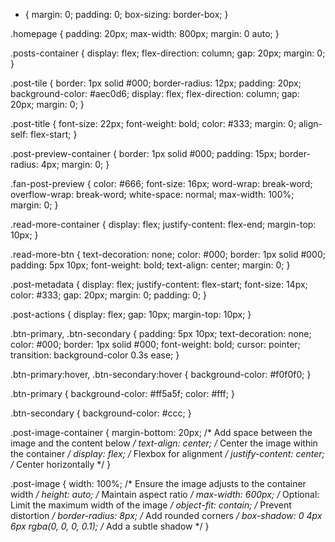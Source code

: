 * {
    margin: 0;
    padding: 0;
    box-sizing: border-box;
}

.homepage {
    padding: 20px;
    max-width: 800px;
    margin: 0 auto;
}

.posts-container {
    display: flex;
    flex-direction: column;
    gap: 20px;
    margin: 0;
}

.post-tile {
    border: 1px solid #000;
    border-radius: 12px;
    padding: 20px;
    background-color: #aec0d6;
    display: flex;
    flex-direction: column;
    gap: 20px;
    margin: 0;
}

.post-title {
    font-size: 22px;
    font-weight: bold;
    color: #333;
    margin: 0;
    align-self: flex-start;
}

.post-preview-container {
    border: 1px solid #000;
    padding: 15px;
    border-radius: 4px;
    margin: 0;
}

.fan-post-preview {
    color: #666;
    font-size: 16px;
    word-wrap: break-word;
    overflow-wrap: break-word;
    white-space: normal;
    max-width: 100%;
    margin: 0;
}

.read-more-container {
    display: flex;
    justify-content: flex-end;
    margin-top: 10px;
}

.read-more-btn {
    text-decoration: none;
    color: #000;
    border: 1px solid #000;
    padding: 5px 10px;
    font-weight: bold;
    text-align: center;
    margin: 0;
}

.post-metadata {
    display: flex;
    justify-content: flex-start;
    font-size: 14px;
    color: #333;
    gap: 20px;
    margin: 0;
    padding: 0;
}

.post-actions {
    display: flex;
    gap: 10px;
    margin-top: 10px;
}

.btn-primary, .btn-secondary {
    padding: 5px 10px;
    text-decoration: none;
    color: #000;
    border: 1px solid #000;
    font-weight: bold;
    cursor: pointer;
    transition: background-color 0.3s ease;
}

.btn-primary:hover, .btn-secondary:hover {
    background-color: #f0f0f0;
}

.btn-primary {
    background-color: #ff5a5f;
    color: #fff;
}

.btn-secondary {
    background-color: #ccc;
}

.post-image-container {
    margin-bottom: 20px; /* Add space between the image and the content below */
    text-align: center; /* Center the image within the container */
    display: flex; /* Flexbox for alignment */
    justify-content: center; /* Center horizontally */
}

.post-image {
    width: 100%; /* Ensure the image adjusts to the container width */
    height: auto; /* Maintain aspect ratio */
    max-width: 600px; /* Optional: Limit the maximum width of the image */
    object-fit: contain; /* Prevent distortion */
    border-radius: 8px; /* Add rounded corners */
    box-shadow: 0 4px 6px rgba(0, 0, 0, 0.1); /* Add a subtle shadow */
}